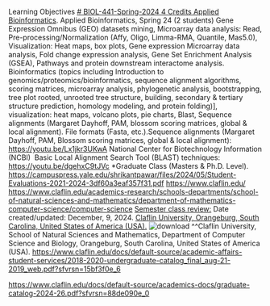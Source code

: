 Learning Objectives [# BIOL-441-Spring-2024 4 Credits Applied Bioinformatics](https://pawar1550.wixsite.com/claflin-courses/copy-of-lab-applied-bioinformatics-fa).
Applied Bioinformatics, Spring 24 (2 students) Gene Expression Omnibus (GEO) datasets mining, Microarray data analysis: Read, Pre-processing/Normalization (Affy, Oligo, Limma-RMA, Quantile, Mas5.0), Visualization: Heat maps, box plots, Gene expression Microarray data analysis, Fold change expression analysis, Gene Set Enrichment Analysis (GSEA), Pathways and protein downstream interactome analysis.
Bioinformatics (topics including Introduction to genomics/proteomics/bioinformatics, sequence alignment algorithms, scoring matrices, microarray analysis, phylogenetic analysis, bootstrapping, tree plot rooted, unrooted tree structure, building, secondary & tertiary structure prediction, homology modeling, and protein folding)], visualization: heat maps, volcano plots, pie charts, Blast, Sequence alignments (Margaret Dayhoff, PAM, blossom scoring matrices, global & local alignment). File formats (Fasta, etc.).Sequence alignments (Margaret Dayhoff, PAM, Blossom scoring matrices, global & local alignment): https://youtu.be/Lx1jkr3UKwA National Center for Biotechnology Information (NCBI)  Basic Local Alignment Search Tool (BLAST) techniques: https://youtu.be/dgehxC9tJVc
*Graduate Class (Masters & Ph.D. Level). https://campuspress.yale.edu/shrikantpawar/files/2024/05/Student-Evaluations-2021-2024-3df60a3eaf357f31.pdf
https://www.claflin.edu/ https://www.claflin.edu/academics-research/schools-departments/school-of-natural-sciences-and-mathematics/department-of-mathematics-computer-science/computer-science [Semester class review:](https://youtu.be/Pju8ecWWRAw) Date created/updated: December, 9, 2024.
[Claflin University, Orangeburg, South Carolina, United States of America (USA).](https://www.claflin.edu/docs/default-source/academic-affairs-student-services/2018-2020-undergraduate-catalog_final_aug-21-2019_web.pdf?sfvrsn=15bf3f0e_6)
![download](https://github.com/user-attachments/assets/d32dab1b-744e-4781-904f-6c00055b1422)
^^Claflin University, School of Natural Sciences and Mathematics, Department of Computer Science and Biology, Orangeburg, South Carolina, United States of America (USA). 
https://www.claflin.edu/docs/default-source/academic-affairs-student-services/2018-2020-undergraduate-catalog_final_aug-21-2019_web.pdf?sfvrsn=15bf3f0e_6

https://www.claflin.edu/docs/default-source/academics-docs/graduate-catalog-2024-26.pdf?sfvrsn=88de090e_0
